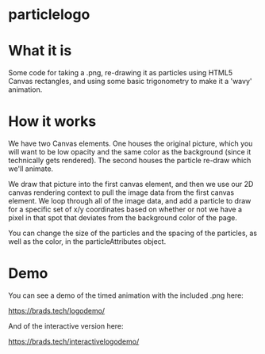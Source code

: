 # particlelogo

# What it is
Some code for taking a .png, re-drawing it as particles using HTML5 Canvas rectangles, and using some basic trigonometry to make it a 'wavy' animation.

# How it works
We have two Canvas elements. One houses the original picture, which you will want to be low opacity and the same color as the background (since it technically gets rendered). The second houses the particle re-draw which we'll animate. 

We draw that picture into the first canvas element, and then we use our 2D canvas rendering context to pull the image data from the first canvas element. We loop through all of the image data, and add a particle to draw for a specific set of x/y coordinates based on whether or not we have a pixel in that spot that deviates from the background color of the page. 

You can change the size of the particles and the spacing of the particles, as well as the color, in the particleAttributes object. 

# Demo
You can see a demo of the timed animation with the included .png here:

https://brads.tech/logodemo/

And of the interactive version here: 

https://brads.tech/interactivelogodemo/

